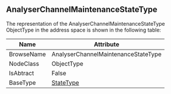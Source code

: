 <!-- objecttype -->
## AnalyserChannelMaintenanceStateType
  
The representation of the AnalyserChannelMaintenanceStateType ObjectType in the address space is shown in the following table:  

|Name|Attribute|
|---|---|
|BrowseName|AnalyserChannelMaintenanceStateType|
|NodeClass|ObjectType|
|IsAbtract|False|
|BaseType|[StateType](../../../Core/Part5/ObjectTypes/StateType/readme.md)|

